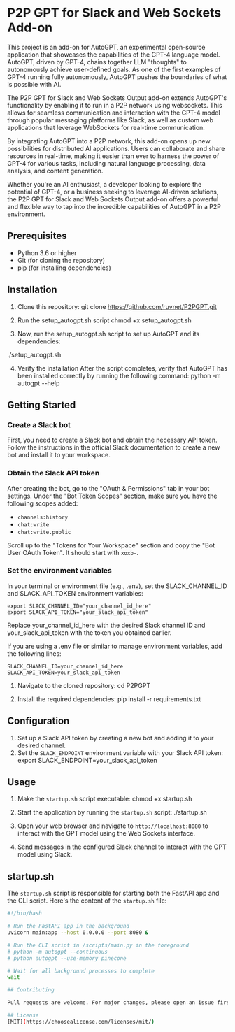 # P2P GPT for Slack and Web Sockets Add-on

This project is an add-on for AutoGPT, an experimental open-source application that showcases the capabilities of the GPT-4 language model. AutoGPT, driven by GPT-4, chains together LLM "thoughts" to autonomously achieve user-defined goals. As one of the first examples of GPT-4 running fully autonomously, AutoGPT pushes the boundaries of what is possible with AI.

The P2P GPT for Slack and Web Sockets Output add-on extends AutoGPT's functionality by enabling it to run in a P2P network using websockets. This allows for seamless communication and interaction with the GPT-4 model through popular messaging platforms like Slack, as well as custom web applications that leverage WebSockets for real-time communication.

By integrating AutoGPT into a P2P network, this add-on opens up new possibilities for distributed AI applications. Users can collaborate and share resources in real-time, making it easier than ever to harness the power of GPT-4 for various tasks, including natural language processing, data analysis, and content generation.

Whether you're an AI enthusiast, a developer looking to explore the potential of GPT-4, or a business seeking to leverage AI-driven solutions, the P2P GPT for Slack and Web Sockets Output add-on offers a powerful and flexible way to tap into the incredible capabilities of AutoGPT in a P2P environment.

## Prerequisites

- Python 3.6 or higher
- Git (for cloning the repository)
- pip (for installing dependencies)

## Installation 

1. Clone this repository:
git clone https://github.com/ruvnet/P2PGPT.git

2. Run the setup_autogpt.sh script
chmod +x setup_autogpt.sh

3. Now, run the setup_autogpt.sh script to set up AutoGPT and its dependencies:

./setup_autogpt.sh

4. Verify the installation
After the script completes, verify that AutoGPT has been installed correctly by running the following command:
python -m autogpt --help

## Getting Started

### Create a Slack bot

First, you need to create a Slack bot and obtain the necessary API token. Follow the instructions in the official Slack documentation to create a new bot and install it to your workspace.

### Obtain the Slack API token

After creating the bot, go to the "OAuth & Permissions" tab in your bot settings. Under the "Bot Token Scopes" section, make sure you have the following scopes added:

- `channels:history`
- `chat:write`
- `chat:write.public`

Scroll up to the "Tokens for Your Workspace" section and copy the "Bot User OAuth Token". It should start with `xoxb-`.

### Set the environment variables

In your terminal or environment file (e.g., .env), set the SLACK_CHANNEL_ID and SLACK_API_TOKEN environment variables:

```
export SLACK_CHANNEL_ID="your_channel_id_here"
export SLACK_API_TOKEN="your_slack_api_token"
```
Replace your_channel_id_here with the desired Slack channel ID and your_slack_api_token with the token you obtained earlier.

If you are using a .env file or similar to manage environment variables, add the following lines:

```
SLACK_CHANNEL_ID=your_channel_id_here
SLACK_API_TOKEN=your_slack_api_token
```
1. Navigate to the cloned repository:
cd P2PGPT

2. Install the required dependencies:
pip install -r requirements.txt

## Configuration

1. Set up a Slack API token by creating a new bot and adding it to your desired channel.
2. Set the `SLACK_ENDPOINT` environment variable with your Slack API token:
export SLACK_ENDPOINT=your_slack_api_token

## Usage

1. Make the `startup.sh` script executable:
chmod +x startup.sh

2. Start the application by running the `startup.sh` script:
./startup.sh

3. Open your web browser and navigate to `http://localhost:8080` to interact with the GPT model using the Web Sockets interface.
4. Send messages in the configured Slack channel to interact with the GPT model using Slack.

## startup.sh

The `startup.sh` script is responsible for starting both the FastAPI app and the CLI script. Here's the content of the `startup.sh` file:

```bash
#!/bin/bash

# Run the FastAPI app in the background
uvicorn main:app --host 0.0.0.0 --port 8080 &

# Run the CLI script in /scripts/main.py in the foreground
# python -m autogpt --continuous
# python autogpt --use-memory pinecone

# Wait for all background processes to complete
wait

## Contributing

Pull requests are welcome. For major changes, please open an issue first to discuss what you would like to change.

## License
[MIT](https://choosealicense.com/licenses/mit/)
